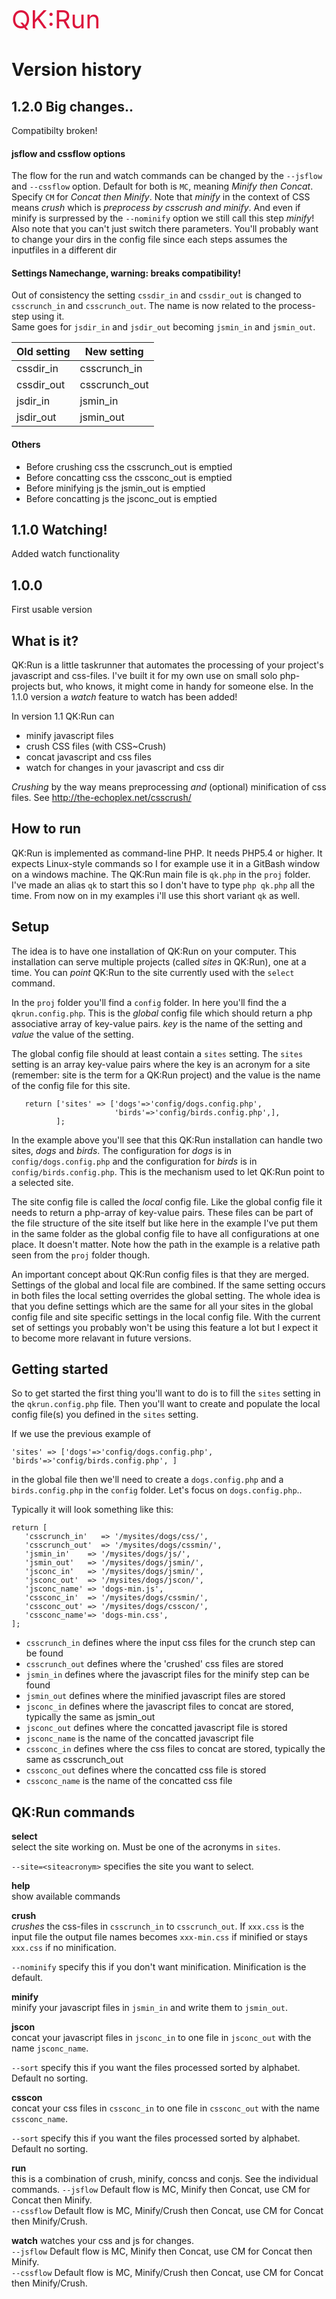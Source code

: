 <span style="font-size:40px; color:crimson">QK:Run</span>

    
# Version history  
 
## 1.2.0 Big changes..
Compatibilty broken!

#### jsflow and cssflow options
The flow for the run and watch commands can be changed by the `--jsflow` and `--cssflow` option. Default for both is `MC`, meaning *Minify then Concat*. Specify `CM` for *Concat then Minify*. Note that *minify* in the context of CSS means *crush* which is *preprocess by csscrush and minify*. And even if minify is surpressed by the `--nominify` option we still call this step *minify*! Also note that you can't just switch there parameters. You'll probably want to change your dirs in the config file since each steps assumes the inputfiles in a different dir

#### Settings Namechange, warning: breaks compatibility! 
Out of consistency the setting `cssdir_in` and `cssdir_out` is changed to `csscrunch_in` and `csscrunch_out`. The name is now related to the process-step using it.   
Same goes for `jsdir_in` and `jsdir_out` becoming `jsmin_in` and `jsmin_out`.

| Old setting | New setting |
|-------------|-------------|
| cssdir_in | csscrunch_in |
| cssdir_out | csscrunch_out |
| jsdir_in | jsmin_in |
| jsdir_out | jsmin_out |




#### Others 
- Before crushing css the csscrunch_out is emptied
- Before concatting css the cssconc_out is emptied
- Before minifying js the jsmin_out is emptied
- Before concatting js the jsconc_out is emptied
   
## 1.1.0 Watching!
Added watch functionality   
   
## 1.0.0 
First usable version

## What is it?
QK:Run is a little taskrunner that automates the processing of your project's javascript and css-files.
I've built it for my own use on small solo php-projects but, who knows, it might come in handy for someone else. In the 1.1.0 version a  *watch* feature to watch has been added! 

In version 1.1 QK:Run can
- minify javascript files
- crush CSS files (with CSS~Crush)
- concat javascript and css files
- watch for changes in your javascript and css dir

*Crushing* by the way means preprocessing *and* (optional) minification of css files. See http://the-echoplex.net/csscrush/ 

## How to run 
QK:Run is implemented as command-line PHP. It needs PHP5.4 or higher. It expects Linux-style commands so I for example use it in a GitBash window on a windows machine. 
The QK:Run main file is `qk.php` in the `proj` folder. I've made an alias `qk` to start this so I don't have to type `php qk.php` all the time. From now on in my examples i'll use this short variant `qk` as well.

## Setup
The idea is to have one installation of QK:Run on your computer. This installation can serve multiple projects (called *sites* in QK:Run), one at a time. You can *point* QK:Run to the site currently used with the `select` command.

In the `proj` folder you'll find a `config` folder. In here you'll find the a `qkrun.config.php`. This is the *global* config file which should return a php associative array of key-value pairs. *key* is the name of the setting and *value* the value of the setting.  

The global config file should at least contain a `sites` setting. The `sites` setting is an array key-value pairs where the key is an acronym for a site (remember: site is the term for a QK:Run project) and the value is the name of the config file for this site.

       return ['sites' => ['dogs'=>'config/dogs.config.php',
                           'birds'=>'config/birds.config.php',],
              ];
    
In the example above you'll see that this QK:Run installation can handle two sites, *dogs* and *birds*. The configuration for *dogs* is in `config/dogs.config.php` and the configuration for *birds*  is in `config/birds.config.php`. This is the mechanism used to let QK:Run point to a selected site.    

The site config file is called the *local* config file. Like the global config file it needs to return a php-array of key-value pairs. These files can be part of the file structure of the site itself but like here in the example I've put them in the same folder as the global config file to have all configurations at one place. It doesn't matter. Note how the path in the example is a relative path seen from the `proj` folder though.

An important concept about QK:Run config files is that they are merged. Settings of the global and local file are combined. If the same setting occurs in both files the local setting overrides the global setting.  The whole idea is that you define settings which are the same for all your sites in the global config file and site specific settings in the local config file. With the current set of settings you probably won't be using this feature a lot but I expect it to become more relavant in future versions.


## Getting started
So to get started the first thing you'll want to do is to fill the `sites` setting in the `qkrun.config.php` file. Then you'll want to create and populate the local config file(s) you defined in the `sites` setting.

If we use the previous example of 

`'sites' => ['dogs'=>'config/dogs.config.php', 'birds'=>'config/birds.config.php', ]`   

in the global file then we'll need to create a `dogs.config.php` and a `birds.config.php` in the `config` folder. Let's focus on `dogs.config.php`..    

Typically it will look something like this:    

    return [
       'csscrunch_in'   => '/mysites/dogs/css/',
       'csscrunch_out'  => '/mysites/dogs/cssmin/',
       'jsmin_in'    => '/mysites/dogs/js/',
       'jsmin_out'   => '/mysites/dogs/jsmin/',
       'jsconc_in'   => '/mysites/dogs/jsmin/',
       'jsconc_out'  => '/mysites/dogs/jscon/',
       'jsconc_name' => 'dogs-min.js',
       'cssconc_in'  => '/mysites/dogs/cssmin/',
       'cssconc_out' => '/mysites/dogs/csscon/',
       'cssconc_name'=> 'dogs-min.css',
    ];

- `csscrunch_in` defines where the input css files for the crunch step can be found
- `csscrunch_out` defines where the 'crushed' css files are stored
- `jsmin_in` defines where the javascript files for the minify step can be found
- `jsmin_out` defines where the minified javascript files are stored
- `jsconc_in` defines where the javascript files to concat are stored, typically the same as jsmin_out
- `jsconc_out` defines where the concatted javascript file is stored
- `jsconc_name` is the name of the concatted javascript file
- `cssconc_in` defines where the css files to concat are stored, typically the same as csscrunch_out
- `cssconc_out` defines where the concatted css file is stored
- `cssconc_name` is the name of the concatted css file

## QK:Run commands
**select**    
select the site working on. Must be one of the acronyms in `sites`.

`--site=<siteacronym>` specifies the site you want to select.

**help**    
show available commands

**crush**    
*crushes* the css-files in `csscrunch_in` to `csscrunch_out`. If `xxx.css` is the input file the output file names becomes `xxx-min.css` if minified or stays `xxx.css` if no minification.  

`--nominify` specify this if you don't want minification. Minification is the default.     

**minify**    
minify your javascript files in `jsmin_in` and write them to `jsmin_out`.

**jscon**    
concat your javascript files in `jsconc_in` to one file in `jsconc_out` with the name `jsconc_name`. 

`--sort` specify this if you want the files processed sorted by alphabet. Default no sorting.

**csscon**    
concat your css files in `cssconc_in` to one file in `cssconc_out` with the name `cssconc_name`.

`--sort` specify this if you want the files processed sorted by alphabet. Default no sorting.

**run**         
this is a combination of crush, minify, concss and conjs. See the individual commands.
`--jsflow` Default flow is MC, Minify then Concat, use CM for Concat then Minify.   
`--cssflow` Default flow is MC, Minify/Crush then Concat, use CM for Concat then Minify/Crush.

**watch**
watches your css and js for changes.    
`--jsflow` Default flow is MC, Minify then Concat, use CM for Concat then Minify.   
`--cssflow` Default flow is MC, Minify/Crush then Concat, use CM for Concat then Minify/Crush.